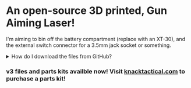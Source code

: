 # An open-source 3D printed, Gun Aiming Laser!
I'm aiming to bin off the battery compartment (replace with an XT-30), and the external switch connector for a 3.5mm jack socket or something.

<details><summary>How do I download the files from GitHub?</summary>

![Click the green 'Code' button then 'Download ZIP'](https://github.com/knack-tactical/GAL/blob/main/.ref/Download_instructions.png)

</details>

### v3 files and parts kits availble now! Visit [knacktactical.com](https://knacktactical.com) to purchase a parts kit!
